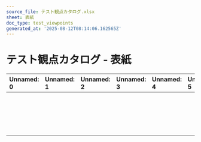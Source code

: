 ```yaml
---
source_file: テスト観点カタログ.xlsx
sheet: 表紙
doc_type: test_viewpoints
generated_at: '2025-08-12T08:14:06.162565Z'
---
```


# テスト観点カタログ - 表紙

| Unnamed: 0   | Unnamed: 1                                                  | Unnamed: 2   | Unnamed: 3   | Unnamed: 4                        | Unnamed: 5   | Unnamed: 6   | Unnamed: 7   | Unnamed: 8   | Unnamed: 9   | Unnamed: 10   | Unnamed: 11   | Unnamed: 12   | Unnamed: 13   | Unnamed: 14   | Unnamed: 15   | Unnamed: 16   | Unnamed: 17   | Unnamed: 18   |
|:-------------|:------------------------------------------------------------|:-------------|:-------------|:----------------------------------|:-------------|:-------------|:-------------|:-------------|:-------------|:--------------|:--------------|:--------------|:--------------|:--------------|:--------------|:--------------|:--------------|:--------------|
|              |                                                             |              |              |                                   |              |              |              |              |              |               |               |               |               |               |               |               |               |               |
|              |                                                             |              |              |                                   |              |              |              |              |              |               |               |               |               |               |               |               |               |               |
|              |                                                             |              |              |                                   |              |              |              |              |              |               |               |               |               |               |               |               |               |               |
|              |                                                             |              |              |                                   |              |              |              |              |              |               |               |               |               |               |               |               |               |               |
|              |                                                             |              |              |                                   |              |              |              |              |              |               |               |               |               |               |               |               |               |               |
|              |                                                             |              |              |                                   |              |              |              |              |              |               |               |               |               |               |               |               |               |               |
|              |                                                             |              |              |                                   |              |              |              |              |              |               |               |               |               |               |               |               |               |               |
|              |                                                             |              |              |                                   |              |              |              |              |              |               |               |               |               |               |               |               |               |               |
|              |                                                             |              |              |                                   |              |              |              |              |              |               |               |               |               |               |               |               |               |               |
|              |                                                             |              |              |                                   |              |              |              |              |              |               |               |               |               |               |               |               |               |               |
|              |                                                             |              |              |                                   |              |              |              |              |              |               |               |               |               |               |               |               |               |               |
|              |                                                             |              |              |                                   |              |              |              |              |              |               |               |               |               |               |               |               |               |               |
|              |                                                             |              |              |                                   |              |              |              |              |              |               |               |               |               |               |               |               |               |               |
|              |                                                             |              |              |                                   |              |              |              |              |              |               |               |               |               |               |               |               |               |               |
|              |                                                             |              |              |                                   |              |              |              |              |              |               |               |               |               |               |               |               |               |               |
|              |                                                             |              |              |                                   |              |              |              |              |              |               |               |               |               |               |               |               |               |               |
|              |                                                             |              |              |                                   |              |              |              |              |              |               |               |               |               |               |               |               |               |               |
|              |                                                             |              |              |                                   |              |              |              |              |              |               |               |               |               |               |               |               |               |               |
|              |                                                             |              |              |                                   |              |              |              |              |              |               |               |               |               |               |               |               |               |               |
